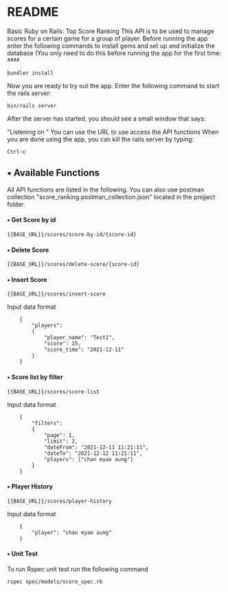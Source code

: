 # README

Basic Ruby on Rails: Top Score Ranking
This API is to be used to manage scores for a certain game for a group of player.
Before running the app enter the following commands to install gems and set up and  initialize the database (You only need to do this before running the app for the first time:
~~_****_~~
```
bundler install
```

Now you are ready to try out the app. Enter the following command to start the rails server:
```
bin/rails server
```
After the server has started, you should see a small window that says:

“Listening on <some URL ending in C9>”
You can use the URL to use access the API functions
When you are done using the app, you can kill the rails server by typing:
```
Ctrl-c
```

## ▪ Available Functions
All API functions are listed in the following.
You can also use postman collection "score_ranking.postman_collection.json" located in the projject folder.

#### ▪ Get Score by id
```
{{BASE_URL}}/scores/score-by-id/{score-id}
```

#### ▪ Delete Score
```
{{BASE_URL}}/scores/delete-score/{score-id}
```

#### ▪ Insert Score
```
{{BASE_URL}}/scores/insert-score
```

Input data format

```
    {
        "players":
        {
            "player_name": "Test1",
            "score": 15,
            "score_time": "2021-12-11"
        }
    }
```
#### ▪ Score list by filter
```
{{BASE_URL}}/scores/score-list
```

Input data format
```
    {
        "filters":
        {
            "page": 1,
            "limit": 2,
            "dateFrom": "2021-12-11 11:21:11",
            "dateTo": "2021-12-12 11:21:11",
            "players": ["chan myae aung"]
        }
    }
```

#### ▪ Player History
```
{{BASE_URL}}/scores/player-history
```

Input data format
```
    {
        "player": "chan myae aung"
    }
```
#### ▪ Unit Test
To run Rspec unit test run the following command
```
rspec spec/models/score_spec.rb
```
